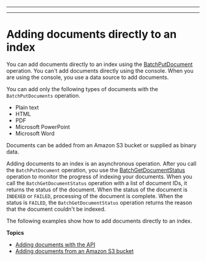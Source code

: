 --------

--------

# Adding documents directly to an index<a name="in-adding-documents"></a>

You can add documents directly to an index using the [ BatchPutDocument ](API_BatchPutDocument.md) operation\. You can't add documents directly using the console\. When you are using the console, you use a data source to add documents\.

You can add only the following types of documents with the `BatchPutDocuments` operation\.
+ Plain text
+ HTML
+ PDF
+ Microsoft PowerPoint
+ Microsoft Word

Documents can be added from an Amazon S3 bucket or supplied as binary data\.

Adding documents to an index is an asynchronous operation\. After you call the `BatchPutDocument` operation, you use the [ BatchGetDocumentStatus ](API_BatchGetDocumentStatus.md) operation to monitor the progress of indexing your documents\. When you call the `BatchGetDocumentStatus` operation with a list of document IDs, it returns the status of the document\. When the status of the document is `INDEXED` or `FAILED`, processing of the document is complete\. When the status is `FAILED`, the `BatchGetDocumentStatus` operation returns the reason that the document couldn't be indexed\.

 The following examples show how to add documents directly to an index\.

**Topics**
+ [Adding documents with the API](in-adding-binary-doc.md)
+ [Adding documents from an Amazon S3 bucket](in-adding-plain-text.md)